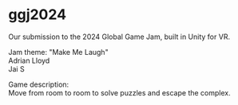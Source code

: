 # ggj2024

Our submission to the 2024 Global Game Jam, built in Unity for VR.   
  
Jam theme: "Make Me Laugh"  
Adrian Lloyd  
Jai S  
  
Game description:  
Move from room to room to solve puzzles and escape the complex.
